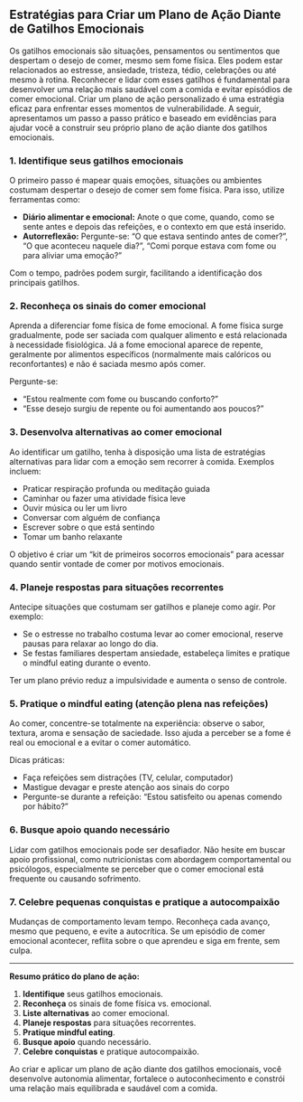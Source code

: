 
## Estratégias para Criar um Plano de Ação Diante de Gatilhos Emocionais

Os gatilhos emocionais são situações, pensamentos ou sentimentos que despertam o desejo de comer, mesmo sem fome física. Eles podem estar relacionados ao estresse, ansiedade, tristeza, tédio, celebrações ou até mesmo à rotina. Reconhecer e lidar com esses gatilhos é fundamental para desenvolver uma relação mais saudável com a comida e evitar episódios de comer emocional. Criar um plano de ação personalizado é uma estratégia eficaz para enfrentar esses momentos de vulnerabilidade. A seguir, apresentamos um passo a passo prático e baseado em evidências para ajudar você a construir seu próprio plano de ação diante dos gatilhos emocionais.

### 1. **Identifique seus gatilhos emocionais**

O primeiro passo é mapear quais emoções, situações ou ambientes costumam despertar o desejo de comer sem fome física. Para isso, utilize ferramentas como:

- **Diário alimentar e emocional:** Anote o que come, quando, como se sente antes e depois das refeições, e o contexto em que está inserido.
- **Autorreflexão:** Pergunte-se: “O que estava sentindo antes de comer?”, “O que aconteceu naquele dia?”, “Comi porque estava com fome ou para aliviar uma emoção?”

Com o tempo, padrões podem surgir, facilitando a identificação dos principais gatilhos.

### 2. **Reconheça os sinais do comer emocional**

Aprenda a diferenciar fome física de fome emocional. A fome física surge gradualmente, pode ser saciada com qualquer alimento e está relacionada à necessidade fisiológica. Já a fome emocional aparece de repente, geralmente por alimentos específicos (normalmente mais calóricos ou reconfortantes) e não é saciada mesmo após comer.

Pergunte-se:
- “Estou realmente com fome ou buscando conforto?”
- “Esse desejo surgiu de repente ou foi aumentando aos poucos?”

### 3. **Desenvolva alternativas ao comer emocional**

Ao identificar um gatilho, tenha à disposição uma lista de estratégias alternativas para lidar com a emoção sem recorrer à comida. Exemplos incluem:

- Praticar respiração profunda ou meditação guiada
- Caminhar ou fazer uma atividade física leve
- Ouvir música ou ler um livro
- Conversar com alguém de confiança
- Escrever sobre o que está sentindo
- Tomar um banho relaxante

O objetivo é criar um “kit de primeiros socorros emocionais” para acessar quando sentir vontade de comer por motivos emocionais.

### 4. **Planeje respostas para situações recorrentes**

Antecipe situações que costumam ser gatilhos e planeje como agir. Por exemplo:

- Se o estresse no trabalho costuma levar ao comer emocional, reserve pausas para relaxar ao longo do dia.
- Se festas familiares despertam ansiedade, estabeleça limites e pratique o mindful eating durante o evento.

Ter um plano prévio reduz a impulsividade e aumenta o senso de controle.

### 5. **Pratique o mindful eating (atenção plena nas refeições)**

Ao comer, concentre-se totalmente na experiência: observe o sabor, textura, aroma e sensação de saciedade. Isso ajuda a perceber se a fome é real ou emocional e a evitar o comer automático.

Dicas práticas:
- Faça refeições sem distrações (TV, celular, computador)
- Mastigue devagar e preste atenção aos sinais do corpo
- Pergunte-se durante a refeição: “Estou satisfeito ou apenas comendo por hábito?”

### 6. **Busque apoio quando necessário**

Lidar com gatilhos emocionais pode ser desafiador. Não hesite em buscar apoio profissional, como nutricionistas com abordagem comportamental ou psicólogos, especialmente se perceber que o comer emocional está frequente ou causando sofrimento.

### 7. **Celebre pequenas conquistas e pratique a autocompaixão**

Mudanças de comportamento levam tempo. Reconheça cada avanço, mesmo que pequeno, e evite a autocrítica. Se um episódio de comer emocional acontecer, reflita sobre o que aprendeu e siga em frente, sem culpa.

___

**Resumo prático do plano de ação:**

1. **Identifique** seus gatilhos emocionais.
2. **Reconheça** os sinais de fome física vs. emocional.
3. **Liste alternativas** ao comer emocional.
4. **Planeje respostas** para situações recorrentes.
5. **Pratique mindful eating**.
6. **Busque apoio** quando necessário.
7. **Celebre conquistas** e pratique autocompaixão.

Ao criar e aplicar um plano de ação diante dos gatilhos emocionais, você desenvolve autonomia alimentar, fortalece o autoconhecimento e constrói uma relação mais equilibrada e saudável com a comida.
```

